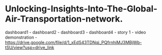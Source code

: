 # Unlocking-Insights-Into-The-Global-Air-Transportation-network.
dashboard1 -
dashboard2 -
dashboard3 -
dashboard4 -
story 1 -
video demonstration -https://drive.google.com/file/d/1_xEdS43TDNqj_PQfrnhiMJ3MBjWb-tSU/view?usp=drive_link

